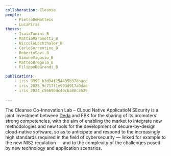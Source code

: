 ```yaml
---
collaboration: Cleanse
people:
    - PietroDeMatteis
    - LucaPiras
theses:
    - IsaiaTonini_B
    - MattiaMaramotti_B
    - NiccolòLechthaler_B
    - CarloSorrentino_B
    - RobertoSavi_B
    - SimoneVigasio_B
    - MatteoBregola_B
    - FilippoDeGrandi_B

publications:
    - iris_9999_b3d94f254435b378bacd
    - iris_2025_9c717f1e993d917a0dad
    - iris_2024_c56690dc40cba80c3529
         
---
```


The Cleanse Co-Innovation Lab – CLoud Native ApplicatioN SEcurity is a joint investment between 
[Deda](https://www.deda.group/deda/innovazione/co-innovation-lab) and FBK  for the sharing of its promoters' strong 
competencies, with the aim of enabling the market to integrate new methodologies and new tools for the development of 
secure-by-design cloud-native software, so as to anticipate and respond to the increasingly high standards required in 
the field of cybersecurity — linked for example to the new NIS2 regulation — and to the complexity of the challenges 
posed by new technology and application scenarios.

